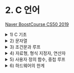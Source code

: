 # 2. C 언어

[Naver BoostCourse CS50 2019](https://www.edwith.org/boostcourse-cs-050)

<details>
  <summary>1) C 기초</summary>

# C 기초

# 학습 목표

C로 "hello, world"를 출력하는 프로그램을 만들 수 있다.

## C 언어

```c
#include <stdio.h>

int main(void)
{
    printf("hello, world\n");
}
```

C는 아주 오래되고 전통적인 순수 텍스트 기반의 언어이다.

`int main(void)`는 **시작한다**의 의미를 가지고 있다고 보면 된다. 앞으로 우리가 작성할 코드 모두는 이 `int main(void) {}`의 중괄호 사이에 작성하게 될 것이다.

C에는 **printf**라는 함수가 있다.

`printf("hello, world\n")`는 스크래치의 "hello, world라고 말하기" 블록과 같은 역할을 한다.

- 글자나 단어, 문장을 적을 때는 **언제나 텍스트에 "" 쌍따옴표로 감싸야 한다**
- 그리고 우리가 일상에서 문장의 끝에 마침표를 붙이는 것처럼 C에서는 `세미콜론(;)`을 붙여야 한다.

`include <stdio.h>`는 "stdio.h"라는 이름의 파일을 찾아서 "printf" 함수에 접근할 수 있도록 해준다.

C로 작성한 코드는 `"파일이름.c"`로 저장해야 한다. (확장자 ".c"는 C로 작성된 코드라는 의미)

마이크로 소프트의 Word처럼 자동적으로 붙여주지 않기 때문에 C의 경우에는 직접 .c를 붙여줘야 한다.

## 컴파일러

우리가 직접 작성한 코드는 **소스 코드**라고 불린다. 이를 2진수로 작성된 "머신 코드"로 변환해야 컴퓨터가 이해할 수 있다. 이런 작업을 컴파일러라는 프로그램이 수행해 준다.

<img src="../imgs/compiler.png" width="400">

터미널 창의 명령어 프롬프트에서 "\$" 기호 옆에 우리가 원하는 명령어를 입력하면 된다.

clang hello.c 라는 명령어는 "clang"이라는 컴파일러로 "hello.c"라는 코드를 컴파일하라는 의미이다.

그 결과 **a.out**이라는 파일이 생성된다.

**./a.out** 이라는 명령어를 실행하면 컴퓨터가 현재 디렉토리에 있는 a.out이라는 프로그램을 실행하게 해준다.

</details>

<details>
  <summary>2) 문자열</summary>

# 문자열

# 학습 목표

C로 문자열 형식을 가진 변수를 선언하고 출력하는 프로그램을 만들 수 있다.\

# 문자열 다루기

C 언어로 사용자의 이름을 입력으로 받고, 그 사람의 이름을 불러서 인사를 해보자.

CS50 Sandbox에서는 스크래치의 ask 함수와 가장 비슷한 것은 `get_string()` 함수이다. String은 단어나 구절, 문장을 부르는 말이다.

## 변수와 형식지정자

`string answer = get_string("What's your name?\n")`;

사용자의 이름을 받아서 저장할 **변수**를 **answer**라고 정해보자. 변수명은 마음대로 정해도 되지만, 유의해야 할 점은 C는 오래된 언어이기 때문에 변수가 저장하는 **데이터의 종류를 아주 정확하게 명시해줘야 한다**.

그래서 우리는 저장하고자 하는 값의 종류가 **문자열(string)**이라는 것을 알려줘야 한다. 이때 string을 **형식지정자**라고 한다. 컴퓨터에게 "answer"에 들어갈 것은 문자라고 알려주는 것이다.

## 할당 연산자 =

프로그래밍 언어에서 **=**는 오른쪽에 있는 것을 왼쪽으로 **지정**해준다. 이를 할당 연산자라고 한다.

여기서는 **get_string**함수가 사용자의 이름을 반환하면 그 이름을 **answer**이라는 변수에 저장하는 것이다. 이제 컴퓨터의 메모리 어딘가에 사용자의 이름이 저장되어 있는 것이다.

## 출력

`printf("hello, %s\n", answer)`;

이때 유의할 점은 `printf("hello, answer");`이 아니라는 점이다. 이 코드를 실행한다면 answer이 출력되어 hello, answer이 그대로 결과로 나온다.

우리는 answer이라는 변수에 들어있는 이름을 출력해야 하기 때문에 **%**를 사용해준다. 이 때에도 어떤 종류의 인자를 받는지 말해줘야 한다.

우리는 이름이라는 문자열을 받기 때문에 **string**에서의 **s**를 **%** 뒤에 붙여서 인자를 받아준다. 그래서 최종적으로는 `printf("hello, %s\n", answer);`이 되는 것이다

## 코드

```c
#include <cs50.h>
#include <stdio.h>

string answer = get_string("What's your name?\n");
printf("hello, %s\n", answer);
```

가장 위에 포함된 cs50.h 파일 안에 string이라는 문자열 형식과 get_string 이라는 함수에 대한 코드가 포함되어 있다. 이 파일을 포함해야만 전체 코드를 컴파일 하고 실행할 수 있다.

터미널 창에 아래 명령어를 입력하여 컴파일을 할 수 있다.

`clang -o string string.c -lcs50`

여기서 -o string은 string.c를 string.out이라는 머신코드로 저장하도록 하는 명령어이다.

-lcs50은 "link"라는 의미를 지닌 -l이라는 인자에 우리가 추가로 포함한 "cs50" 파일을 합친 것이다. 이를 통해 컴파일시 cs50 파일을 연결하도록 알려줄 수 있다.

다소 복잡한 이런 과정 대신에, 아래 make 명령어를 통해 간단하게 컴파일을 수행할 수도 있다.

`make string`

이와 같이 작성한 코드를 컴파일 하고 실행하면, 사용자에게 입력값을 받고 문장 내에 포함하여 출력하는 프로그램이 된다.

# 생각해보기

"좋아하는 동물을 알려주세요"로 질문하여 동물 이름을 animal이라는 변수에 저장하고, 이를 "내가 좋아하는 동물은"으로 출력해주는 코드를 작성해 보자.

```c
#include <stdio.h>
#include <cs50.h>

int main(void) {
    string answer = get_string("좋아하는 동물을 알려주세요\n");
    printf("내가 좋아하는 동물은 %s입니다\n", answer);
}
```

</details>

<details>
  <summary>3) 조건문과 루프</summary>

# 학습 목표

조건문과 루프를 c로 작성할 수 있다.

## 정수 할당

`int counter = 0;`

여기서 int는 변수가 정수(integer)라는 것을 알려주는 것이고, counter는 변수의 이름, 0은 그 값에 0을 저장(초기화)하는 것이다.

## 변수의 값 1씩 증가

`counter = counter + 1`

counter에 1을 더한 값을 다시 counter에 저장(할당)한다는 의미가 된다.

이를 더 간단하게 아래 두 가지 방식으로 수행할 수도 있다.

`counter += 1;`

`counter ++;`

## 조건문

```c
if (x < y) {
    printf("x is less than y\n");
}
```

`if ()`의 괄호 안에는 검사하고자 하는 **조건**이 들어가고, {} 안에는 조건을 만족할 때 수행하고자 하는 작업이 들어간다. 여기에서는 조건이 true면 "x is less than y"를 출력하라는 것이다.

**else**를 이용해 처음 조건이 아닌 경우에는 다른 어떤 것을 하라고 적어줄 수 있다.

```c
if (x < y) {
    printf("x is less than y\n");
}
else {
    printf("x is not less than y\n");
}
```

이 경우에는 첫 번째 x < y 조건이 False, 즉 x가 y보다 작지 않을 경우에는, "x is not less than y"를 출력하라는 것이다.

**else if**를 통해서 아래와 같이 조건을 추가할 수도 있다.

```c
if (x < y) {
    printf("x is less than y\n");
}
else if (x > y) {
    printf("x is not less than y\n");
}
else if (x == y) {
    printf("x is equal to y\n");
}
```

**==**는 양쪽의 값이 같다를 표현하는 **일치 연산자**

**=**는 오른쪽 값을 왼쪽에 할당하는 **할당 연산자**

3개의 조건문 중 마지막의 경우 사실 물어볼 필요가 없다. x가 y보다 작지도 크지도 않다면 남은 유일한 가능성은 x와 y가 같다는 것이기 때문이다.

따라서 위의 코드를 수정하면 아래와 같다.

```c
if (x < y) {
    printf("x is less than y\n");
}
else if (x > y) {
    printf("x is not less than y\n");
}
else {
    printf("x is equal to y\n");
}
```

이렇게 좀 더 간결하게 만들 수 있다. 이렇듯 얼마나 효율적으로 코딩을 하는지, 혹은 얼마나 적은 메모리나 CPU를 사용해서 수행하는지는 정말 중요하다.

추가로 if, else, else if 뒤에는 세미콜론(;)이 붙지 않은 것을 볼 수 있다. 보통 조건과 같은 것들의 끝에는 세미콜론을 붙이지 않는다.

## 루프

```c
while (true)
{
    printf("hello, world\n");
}
```

먼저 while의 경우 위의 코드와 같이 while () 괄호 안에 조건을 넣고 {} 안에 수행할 작업을 포함시키면 된다. 즉, C에서 루프를 구현하고 싶다면 성립 조건을 정해줘야 한다. 답이 네, 참, 혹은 1로 나올 수 있는 질문을 던져줘야 하는 것이다.

답이 참이 나오게 하는 방법은 여러가지가 있을 수 있지만, 가장 간단한 방법은 그냥 **true**를 적는 것이다.

위의 코드에서는 true라는 항상 참이 되는 조건을 통해 while 루프가 영원히 수행되도로 한다. 따라서 위의 코드는 "hello, world"를 무한정 출력하게 될 것이다.

만약 특정 횟수만큼 작업을 수행하고 싶으면 어떻게 해야할까?

```c
int i = 0;
while (i < 50)
{
    printf("hello, world\n");
    i = i + 1
}
```

counter라는 변수는 너무 긴 단어이다. 그래서 프로그래머들은 무언가를 셀 때 간단하게 정수를 나타내는 **i**를 사용한다. 물론 변수명은 맘대로 적어도 문제는 없다.

따로 변수를 선언해도 되지만 아래와 같이 **for**문을 사용하면 for () 안에 각각 (변수 초기화; 변수 조건; 변수 증가)에 해당하는 코드를 넣어서 간단하게 표현할 수 있다.

즉, 가장 먼저 정수 값을 가지는 i라는 변수를 0으로 초기화하고, i가 50인지 매번 검사를 하고, 이를 만족하면 {} 안의 내용을 수행한 후에, i를 1씩 증가시킨다는 의미이다.

```c
for (int i = 0; i < 50; i = i + 1) {
    printf("hello, world\n");

}
```

while문과 비교하여 코드가 엄청 간단해진 것을 확인할 수 있다.

# 생각해보기

학습한 다양한 방법을 이용ㅎ여 "개발공부는 재미있다!"를 10번 출력하는 코드를 작성해보자.

```c
int i = 0
while (i < 10) {
    printf("개발공부는 재미있다!\n");
    i++;
}
```

또는

```c
for (int i = 0; i < 10; i++) {
    printf("개발공부는 재미있다!\n");
}
```

</details>

<details>
  <summary>4) 자료형, 형식 지정자, 연산자</summary>

</details>

<details>
  <summary>5) 사용자 정의 함수, 중첩 루프</summary>

</details>

<details>
  <summary>6) 하드웨어의 한계</summary>

</details>
